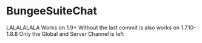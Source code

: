 # BungeeSuiteChat
LALALALALA
Works on 1.9+
Without the last commit is also works on 1.7.10-1.8.8
Only the Global and Server Channel is left
